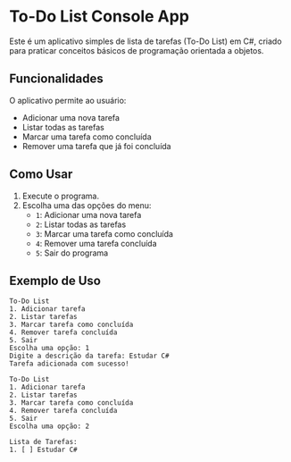 # To-Do List Console App

Este é um aplicativo simples de lista de tarefas (To-Do List) em C#, criado para praticar conceitos básicos de programação orientada a objetos.

## Funcionalidades

O aplicativo permite ao usuário:
- Adicionar uma nova tarefa
- Listar todas as tarefas
- Marcar uma tarefa como concluída
- Remover uma tarefa que já foi concluída

## Como Usar

1. Execute o programa.
2. Escolha uma das opções do menu:
   - `1`: Adicionar uma nova tarefa
   - `2`: Listar todas as tarefas
   - `3`: Marcar uma tarefa como concluída
   - `4`: Remover uma tarefa concluída
   - `5`: Sair do programa

## Exemplo de Uso

```plaintext
To-Do List
1. Adicionar tarefa
2. Listar tarefas
3. Marcar tarefa como concluída
4. Remover tarefa concluída
5. Sair
Escolha uma opção: 1
Digite a descrição da tarefa: Estudar C#
Tarefa adicionada com sucesso!

To-Do List
1. Adicionar tarefa
2. Listar tarefas
3. Marcar tarefa como concluída
4. Remover tarefa concluída
5. Sair
Escolha uma opção: 2

Lista de Tarefas:
1. [ ] Estudar C#
